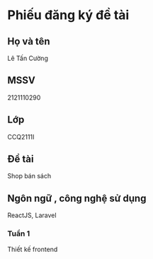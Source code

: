 # Phiếu đăng ký đề tài
## Họ và tên
Lê Tấn Cường
## MSSV
2121110290
## Lớp
CCQ2111I
## Đề tài
Shop bán sách
## Ngôn ngữ , công nghệ sử dụng
ReactJS, Laravel
### Tuần 1
Thiết kế frontend
